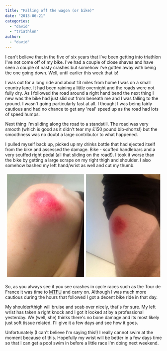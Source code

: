 ```yaml
---
title: "Falling off the wagon (or bike)"
date: "2013-06-21"
categories: 
  - "david"
  - "triathlon"
author: 
  - "david"
---
```


I can't believe that in the five of six years that I've been getting into triathlon I've not come off of my bike. I've had a couple of close shaves and have seen a couple of nasty crashes but somehow I've gotten away with being the one going down. Well, until earlier this week that is!

I was out for a long ride and about 13 miles from home I was on a small country lane. It had been raining a little overnight and the roads were not fully dry. As I followed the road around a right hand bend the next thing I new was the bike had just slid out from beneath me and I was falling to the ground. I wasn't going particularly fast at all. I thought I was being fairly cautious and had no chance to get any 'real' speed up as the road had lots of speed humps.

Next thing I'm sliding along the road to a standstill. The road was very smooth (which is good as it didn't tear my &pound;150 pound bib-shorts!) but the smoothness was no doubt a large contributor to what happened.

I pulled myself back up, picked up my drinks bottle that had ejected itself from the bike and assessed the damage. Bike - scuffed handlebars and a very scuffed right pedal (all that sliding on the road!). I took it worse than the bike by getting a large scrape on my right thigh and shoulder. I also somehow bashed my left hand/wrist as well and cut my thumb.

![2013-06-war-wounds](/images/2013/2013-06-war-wounds-640x433.jpg)

So, as you always see if you see crashes in cycle races such as the Tour de France it was time to [MTFU](http://www.mtfu.org/) and carry on. Although I was much more cautious during the hours that followed I got a decent bike ride in that day.

My shoulder/thigh will bruise and scab over nicely, that's for sure. My left wrist has taken a right knock and I got it looked at by a professional yesterday. We (well, she) thinks there's no bone damage and its most likely just soft tissue related. I'll give it a few days and see how it goes.

Unfortunately (I can't believe I'm saying this!) I really cannot swim at the moment because of this. Hopefully my wrist will be better in a few days time so that I can get a pool swim in before a little race I'm doing next weekend.

